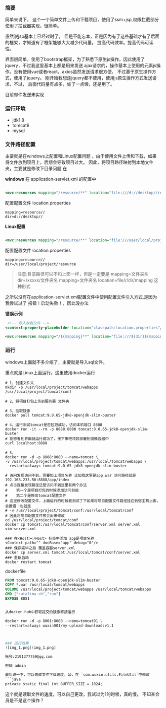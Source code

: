 ### 简要

简单来说下， 这个一个简单文件上传和下载项目，使用了ssm+jsp,权限拦截部分使用了拦截器实现，很简单。

虽然说jsp基本上已经过时了， 但是不能忘本，正是因为有了这些基础才有了后面的框架，才知道有了框架能够大大减少代码量， 提高代码效率。提高代码可读性。

界面很简单，使用了bootstrap框架，为了熟悉下原生js操作，因此使用了jquery，不过我这里基本上都是用来发送 ajax请求的，操作基本上使用的元素js操作。没有使用vue或者react，axios虽然发送请求很方便，
不过基于原生操作方式，使用了jquery。 刚开始我想连jquery都不使用，使用js原生操作方式发送请求，不过， 后面代码量有点多，偷了一点懒，还是用了。

目前邮件发送未实现

### 运行环境

- jdk1.8
- tomcat9
- mysql

### 文件路径配置

主要就是在windows上配置和Linux配置问题 ，由于使用文件上传和下载，如果将文件放到项目上，后期会导致项目过大。 因此，将项目路径映射到本地文件夹，主要就是修改下目录问题 在

**windows**
在 application-servlet.xml 的配置中

```xml

<mvc:resources mapping="/resource/**" location="file:///d://desktop//resource"/>

```

配置配置文件 location.properties

```properties
mapping=resource//
dir=d://desktop//
```

**Linux配置**

```xml

<mvc:resources mapping="/resource/**" location="file:///user/local/project/resource"/>

```

配置配置文件 location.properties

```properties
mapping=resource//
dir=/user/local/project/resource
```

> 注意:目录路径可以不和上面一样，但是一定要是
> mapping=文件夹名 dir=/xxxxx/文件夹名
> mapping=文件夹名 location=file///dir/mapping 这种形式


之所以没有在application-servlet.xml配置文件中使用配置文件引入方式,是因为我尝试过了 报错！启动失败！，因此没办法

**错误示例**

```xml
 <!-- 导入映射文件 -->
<context:property-placeholder location="classpath:location.properties"/>

<mvc:resources mapping="/${mapping}**" location="file:///${dir}${mapping}"/>

```

### 运行

windows上面就不多介绍了，主要就是导入sql文件。

重点就是Linux上面运行，这里使用docker运行

```shell
# 1、创建文件夹
mkdir -p /usr/local/project/tomcat/webapps /usr/local/project/tomcat/conf

# 2、将项目打包上传到服务器 文件夹

# 3、拉取镜像
docker pull tomcat:9.0.65-jdk8-openjdk-slim-buster

# 4、运行测试tomcat是否拉取成功，访问本机端口 8888
docker run -it --rm -p 8888:8080 tomcat:9.0.65-jdk8-openjdk-slim-buster
# 能够看到界面就运行成功了，接下来吧项目部署到镜像容器中
curl localhost:8888 

# 5、
docker run -d -p 8888:8080 --name=tomcat \
-v /usr/local/project/tomcat/webapps:/usr/local/tomcat/webapps \
--restart=always tomcat:9.0.65-jdk8-openjdk-slim-buster

# 访问发现访问不到，需要加上项目名称 比如我这里是app.war 访问路径就是 192.168.233.50:8888/app/index
# 点击连接发现路径还是访问不到这里有两个办法
#    第一个是项目打包的时候添加访问前缀
#    第二个是修改tomcat配置文件
# 这里修改配置文件，上面运行的时候我测试了下如果将项目配置文件路径挂在到宿主机上面，会报错！也就是
# -v /usr/local/project/tomcat/conf:/usr/local/tomcat/conf 
# 因此将项目配置文件拷贝出来修改
cd /usr/local/project/tomcat/conf
docker cp tomcat:/usr/local/tomcat/conf/server.xml server.xml
vim server.xml

### 在<Host></Host> 标签中添加 app是项目名称
<Context path="" docBase="app" debug="0"/>
### 保存完毕之后 覆盖容器server.xml
docker cp server.xml tomcat:/usr/local/tomcat/conf/server.xml 
### 重新启动
docker restart tomcat

```

dockerfile

```dockerfile
FROM tomcat:9.0.65-jdk8-openjdk-slim-buster
COPY *.war /usr/local/tomcat/webapps
VOLUME /usr/local/project/tomcat/webapps /usr/local/tomcat/webapps
CMD ["catalina.sh","run"]
EXPOSE 8081


从docker.hub中获取提交的镜像直接运行

docker run -d -p 8001:8080 --name=tomcat01 \
--restart=always wuxin001/my-upload-download:v1.1



### 运行效果
![img_1.png](img_1.png)

账号:2191377759@qq.com

密码 admin

最后说一下，可以修改文件下载速度，😀，在 `com.wuxin.utils.FileUtil`中修改
```java
private static final int BUFFER_SIZE = 1024;
```

这个就是读取文件的速度，可以自己更改，我试过为1的时候，真的慢， 不知某会员是不是这个操作？